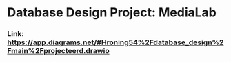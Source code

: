 # Database Design Project: MediaLab
### Link: https://app.diagrams.net/#Hroning54%2Fdatabase_design%2Fmain%2Fprojecteerd.drawio
